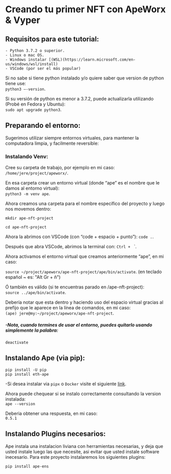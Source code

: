 # Creando tu primer NFT con ApeWorx & Vyper

## Requisitos para este tutorial:

```
- Python 3.7.2 o superior.
- Linux o mac OS.
- Windows instalar [(WSL)(https://learn.microsoft.com/en-us/windows/wsl/install)
- VSCode (por ser el más popular)
```

Si no sabe si tiene python instalado y/o quiere saber que version de python tiene use:  
`python3 –-version`.

Si su versión de python es menor a 3.7.2, puede actualizarla utilizando (Probé en Fedora y Ubuntu):  
`sudo apt upgrade python3`.

## Preparando el entorno:

Sugerimos utilizar siempre entornos virtuales, para mantener la computadora limpia, y facilmente reversible:

### Instalando Venv:

Cree su carpeta de trabajo, por ejemplo en mi caso:  
`/home/jere/project/apeworx/`.

En esa carpeta crear un entorno virtual (donde “ape” es el nombre que le damos al entorno virtual):  
`python3 -m venv ape`.

Ahora creamos una carpeta para el nombre específico del proyecto y luego nos movemos dentro:

```
mkdir ape-nft-project

cd ape-nft-project
```

Ahora la abrimos con VSCode (con “code + espacio + punto”):
`code .`.

Después que abra VSCode, abrimos la terminal con:
`Ctrl + ` `.

Ahora activamos el entorno virtual que creamos anteriormente “ape”, en mi caso:

`source ~/project/apeworx/ape-nft-project/ape/bin/activate`.
(en teclado español ~ es: "Alt Gr + ñ")

Ó también es válido (si te encuentras parado en /ape-nft-project):  
`source ../ape/bin/activate`.

Debería notar que esta dentro y haciendo uso del espacio virtual gracias al prefijo que le aparece en la línea de comandos, en mi caso:  
`(ape) jere@my:~/project/apeworx/ape-nft-project`.

##### -Nota, cuando termines de usar el entorno, puedes quitarlo usando simplemente la palabra:

`deactivate`

## Instalando Ape (via pip):

```
pip install -U pip
pip install eth-ape
```

-Si desea instalar via `pipx` o `Docker` visite el siguiente [link](https://docs.apeworx.io/ape/stable/userguides/quickstart.html#installation).

Ahora puede chequear si se instalo correctamente consultando la version instalada:  
`ape --version`

Deberia obtener una respuesta, en mi caso:  
`0.5.1`

## Instalando Plugins necesarios:

Ape instala una instalacion liviana con herramientas necesarias, y deja que usted instale luego las que necesite,
asi evitar que usted instale software inecesario.
Para este proyecto instalaremos los siguientes plugins:

```
pip install ape-ens

```
